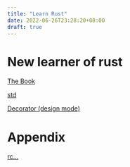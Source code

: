 ```yaml
---
title: "Learn Rust"
date: 2022-06-26T23:28:20+08:00
draft: true
---
```


# New learner of rust

[The Book](https://doc.rust-lang.org/book/)

[std](https://doc.rust-lang.org/std/)

[Decorator (design mode)](decorator)

# Appendix

[rc...](./rc-arc-ref-and-so-on)